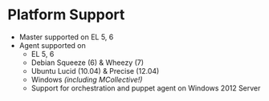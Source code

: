 <!SLIDE>
# Platform Support

* Master supported on EL 5, 6
* Agent supported on
    * EL 5, 6
    * Debian Squeeze (6) & Wheezy (7)
    * Ubuntu Lucid (10.04) & Precise (12.04)
    * Windows *(including MCollective!)*
    * Support for orchestration and puppet agent on Windows 2012 Server
